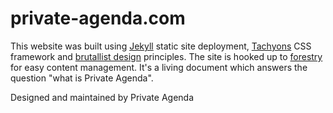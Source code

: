 # private-agenda.com

This website was built using [Jekyll](https://jekyllrb.com/) static site deployment, [Tachyons](https://tachyons.io/) CSS framework and [brutallist design](https://brutalist-web.design/) principles. The site is hooked up to [forestry](https://forestry.io) for easy content management. It's a living document which answers the question "what is Private Agenda".

Designed and maintained by Private Agenda
